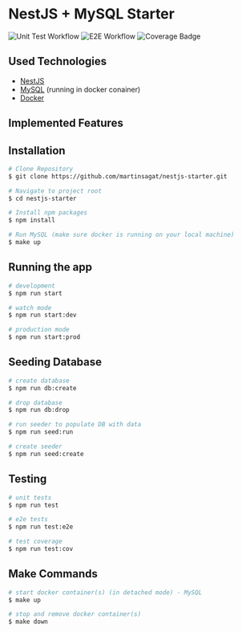 # NestJS + MySQL Starter
![Unit Test Workflow](https://github.com/martinsagat/nestjs-starter/actions/workflows/unit_test.yml/badge.svg)
![E2E Workflow](https://github.com/martinsagat/nestjs-starter/actions/workflows/e2e_test.yml/badge.svg)
![Coverage Badge](https://img.shields.io/endpoint?url=https://gist.githubusercontent.com/martinsagat/0cec30cd26854aae33dce9e1bb07d5ab/raw/jest-coverage-comment__main.json)

## Used Technologies
- [NestJS](https://nestjs.com)
- [MySQL](https://www.mysql.com) (running in docker conainer)
- [Docker](https://www.docker.com)

## Implemented Features


## Installation

```bash
# Clone Repository
$ git clone https://github.com/martinsagat/nestjs-starter.git

# Navigate to project root
$ cd nestjs-starter

# Install npm packages
$ npm install

# Run MySQL (make sure docker is running on your local machine)
$ make up
```

## Running the app

```bash
# development
$ npm run start

# watch mode
$ npm run start:dev

# production mode
$ npm run start:prod
```

## Seeding Database

```bash
# create database
$ npm run db:create

# drop database
$ npm run db:drop

# run seeder to populate DB with data
$ npm run seed:run

# create seeder
$ npm run seed:create
```

## Testing

```bash
# unit tests
$ npm run test

# e2e tests
$ npm run test:e2e

# test coverage
$ npm run test:cov
```

## Make Commands

```bash
# start docker container(s) (in detached mode) - MySQL
$ make up

# stop and remove docker container(s)
$ make down
```
